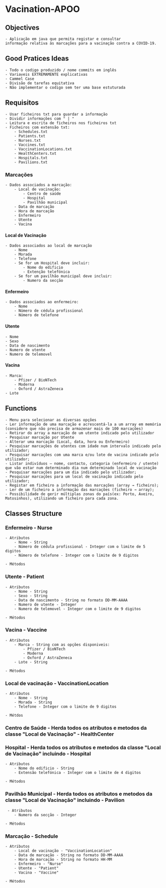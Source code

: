 # Vacination-APOO

## Objectives
    - Aplicação em java que permita registar e consultar
    informação relativa às marcações para a vacinação contra a COVID-19.

## Good Pratices Ideas
    - Todo o codigo produzido / nome commits em inglês
    - Variaveis EXTREMAMENTE explicativas
    - Cammel Case 
    - Divisão de tarefas equitativa 
    - Não implementar o codigo sem ter uma base estuturada 

## Requisitos 
    - Usar ficheiros txt para guardar a informação 
    - Dividir informações com " | " 
    - Leitura e escrita de ficheiros nos ficheiros txt
    - Ficheiros com extensão txt:
        - Schedules.txt
        - Patients.txt
        - Nurses.txt
        - Vaccines.txt
        - VaccinationLocations.txt
        - HealthCenters.txt
        - Hospitals.txt
        - Pavilions.txt

### Marcações
    - Dados associados a marcação:
        - Local de vacinação:  
            - Centro de saúde
            - Hospital
            - Pavilhão municipal
        - Data de marcação
        - Hora de marcação
        - Enfermeiro
        - Utente
        - Vacina

#### Local de Vacinação
    - Dados associados ao local de marcação
        - Nome
        - Morada
        - Telefone
        - Se for um Hospital deve incluir:
            - Nome do edificio
            - Extenção telefónica
        - Se for um pavilhão municipal deve incluir:
            - Numero da secção

#### Enfermeiro
    - Dados associados ao enfermeiro:
        - Nome
        - Número de cédula profissional
        - Número de telefone

#### Utente 
    - Nome 
    - Sexo
    - Data de nascimento
    - Numero de utente
    - Numero de telemovel

#### Vacina
    - Marca: 
        - Pfizer / BioNTech
        - Moderna
        - Oxford / AstraZeneca
    - Lote

## Functions
    - Menu para selecionar as diversas opções
    - Ler informação de uma marcação e acrescentá-la a um array em memória (considere que não precisa de armazenar mais de 100 marcações)
    - Retirar do array a marcação de um utente indicado pelo utilizador
    - Pesquisar marcação por Utente
    - Alterar uma marcação (Local, data, hora ou Enfermeiro)
    - Pesquisar marcações de utentes com idade num intervalo indicado pelo utilizador;
    - Pesquisar marcações com uma marca e/ou lote de vacina indicado pelo utilizador;
    - Listar indivíduos – nome, contacto, categoria (enfermeiro / utente) que vão estar num determinado dia num determinado local de vacinação
    - Pesquisar marcações para um dia indicado pelo utilizador;
    - Pesquisar marcações para um local de vacinação indicado pelo utilizador;
    - Registar em ficheiro a informação das marcações (array → ficheiro);
    - Ler de um ficheiro a informação das marcações (ficheiro → array);
    - Possibilidade de gerir múltiplas zonas do país(ex: Porto, Aveiro, Matosinhos), utilizando um ficheiro para cada zona.
 
## Classes Structure 

### Enfermeiro - Nurse
    - Atributos
        - Nome - String
        - Número de cédula profissional - Integer com o limite de 5 digitos
        - Número de telefone - Integer com o limite de 9 digitos

    - Métodos


### Utente - Patient
    - Atributos
        - Nome - String 
        - Sexo - String 
        - Data de nascimento - String no formato DD-MM-AAAA
        - Numero de utente - Integer 
        - Numero de telemovel - Integer com o limite de 9 digitos

    - Métodos

### Vacina - Vaccine
    - Atributos
        - Marca - String com as opções disponiveis: 
            - Pfizer / BioNTech 
            - Moderna 
            - Oxford / AstraZeneca
        - Lote - String

    - Métodos

### Local de vacinação - VaccinationLocation
    - Atributos
        - Nome - String
        - Morada - String
        - Telefone - Integer com o limite de 9 digitos

    - Métdos

### Centro de Saúde - Herda todos os atributos e metodos da classe "Local de Vacinação" - HealthCenter

### Hospital - Herda todos os atributos e metodos da classe "Local de Vacinação" incluindo - Hospital
    - Atributos
        - Nome do edificio - String
        - Extensão telefónica - Integer com o limite de 4 digitos

    - Métodos

### Pavilhão Municipal - Herda todos os atributos e metodos da classe "Local de Vacinação" incluindo - Pavilion
     - Atributos
        - Numero da secção - Integer

    - Métodos
    

### Marcação - Schedule 
    - Atributos
        - Local de vacinação - "VaccinationLocation"
        - Data de marcação - String no formato DD-MM-AAAA 
        - Hora de marcação - String no formato HH-MM
        - Enfermeiro - "Nurse"
        - Utente - "Patient"
        - Vacina - "Vaccine"

    - Métodos



    

